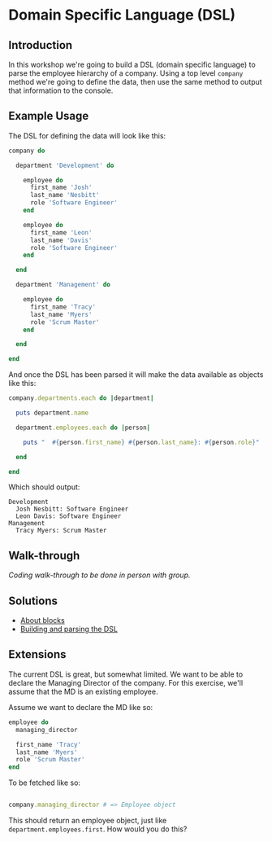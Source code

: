 # Domain Specific Language (DSL)


## Introduction

In this workshop we're going to build a DSL (domain specific language) to parse the employee hierarchy of a company. Using a top level `company` method we're going to define the data, then use the same method to output that information to the console.


## Example Usage

The DSL for defining the data will look like this:

```ruby
company do

  department 'Development' do

    employee do
      first_name 'Josh'
      last_name 'Nesbitt'
      role 'Software Engineer'
    end

    employee do
      first_name 'Leon'
      last_name 'Davis'
      role 'Software Engineer'
    end

  end

  department 'Management' do

    employee do
      first_name 'Tracy'
      last_name 'Myers'
      role 'Scrum Master'
    end

  end

end
```

And once the DSL has been parsed it will make the data available as objects like this:

```ruby
company.departments.each do |department|

  puts department.name

  department.employees.each do |person|

    puts "  #{person.first_name} #{person.last_name}: #{person.role}"

  end

end
```

Which should output:

```
Development
  Josh Nesbitt: Software Engineer
  Leon Davis: Software Engineer
Management
  Tracy Myers: Scrum Master
```


## Walk-through

_Coding walk-through to be done in person with group._


## Solutions

* [About blocks](1-about-blocks.rb)
* [Building and parsing the DSL](2-build-and-parse.rb)


## Extensions

The current DSL is great, but somewhat limited. We want to be able to declare the Managing Director of the company. For this exercise, we'll assume that the MD is an existing employee.

Assume we want to declare the MD like so:

```ruby
employee do
  managing_director

  first_name 'Tracy'
  last_name 'Myers'
  role 'Scrum Master'
end
```

To be fetched like so:

```ruby

company.managing_director # => Employee object
```

This should return an employee object, just like `department.employees.first`. How would you do this?

